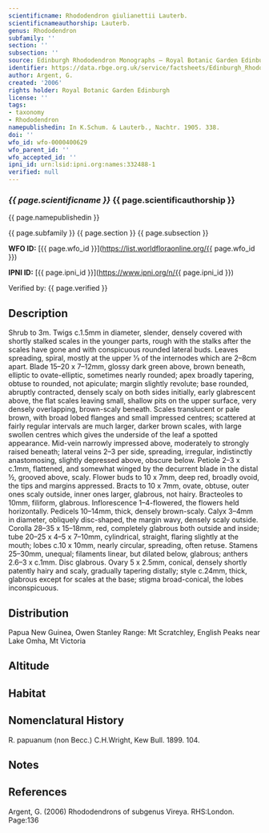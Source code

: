 ```yaml
---
scientificname: Rhododendron giulianettii Lauterb.
scientificnameauthorship: Lauterb.
genus: Rhododendron
subfamily: ''
section: ''
subsection: ''
source: Edinburgh Rhododendron Monographs – Royal Botanic Garden Edinburgh
identifier: https://data.rbge.org.uk/service/factsheets/Edinburgh_Rhododendron_Monographs.xhtml
author: Argent, G.
created: '2006'
rights holder: Royal Botanic Garden Edinburgh
license: ''
tags:
- taxonomy
- Rhododendron
namepublishedin: In K.Schum. & Lauterb., Nachtr. 1905. 338.
doi: ''
wfo_id: wfo-0000400629
wfo_parent_id: ''
wfo_accepted_id: ''
ipni_id: urn:lsid:ipni.org:names:332488-1
verified: null
---
```

### _{{ page.scientificname }}_ {{ page.scientificauthorship }}
 {{ page.namepublishedin }}

{{ page.subfamily }} {{ page.section }} {{ page.subsection }}

**WFO ID:** [{{ page.wfo_id }}](https://list.worldfloraonline.org/{{ page.wfo_id }})

**IPNI ID:** [{{ page.ipni_id }}](https://www.ipni.org/n/{{ page.ipni_id }})

Verified by: {{ page.verified }}



## Description
Shrub to 3m. Twigs c.1.5mm in diameter, slender, densely covered with shortly stalked scales in the younger parts, rough with the stalks after the scales have gone and with conspicuous rounded lateral buds. Leaves spreading, spiral, mostly at the upper 1⁄3 of the internodes which are 2–8cm apart. Blade 15–20 x 7–12mm, glossy dark green above, brown beneath, elliptic to ovate-­elliptic, sometimes nearly rounded; apex broadly tapering, obtuse to rounded, not apiculate; margin slightly revolute; base rounded, abruptly contracted, densely scaly on both sides initially, early glabrescent above, the flat scales leaving small, shallow pits on the upper surface, very densely overlapping, brown-scaly beneath. Scales translucent or pale brown, with broad lobed flanges and small impressed centres; scattered at fairly regular intervals are much larger, darker brown scales, with large swollen centres which gives the underside of the leaf a spotted appearance. Mid-vein narrowly impressed above, moderately to strongly raised beneath; lateral veins 2–3 per side, spreading, irregular, indistinctly anastomosing, slightly depressed above, obscure below. Petiole 2–3 x c.1mm, flattened, and somewhat winged by the decurrent blade in the distal ½, grooved above, scaly. Flower buds to 10 x 7mm, deep red, broadly ovoid, the tips and margins appressed. Bracts to 10 x 7mm, ovate, obtuse, outer ones scaly outside, inner ones larger, glabrous, not hairy. Bracteoles to 10mm, filiform, glabrous. Inflorescence 1–4-flowered, the flowers held horizontally. Pedicels 10–14mm, thick, densely brown-scaly. Calyx 3–4mm in diameter, obliquely disc-shaped, the margin wavy, densely scaly outside. Corolla 28–35 x 15–18mm, red, completely glabrous both outside and inside; tube 20–25 x 4–5 x 7–10mm, cylindrical, straight, flaring slightly at the mouth; lobes c.10 x 10mm, nearly circular, spreading, often retuse. Stamens 25–30mm, unequal; filaments linear, but dilated below, glabrous; anthers 2.6–3 x c.1mm. Disc glabrous. Ovary 5 x 2.5mm, conical, densely shortly patently hairy and scaly, gradually tapering distally; style c.24mm, thick, glabrous except for scales at the base; stigma broad-conical, the lobes inconspicuous.

## Distribution
Papua New Guinea, Owen Stanley Range: Mt Scratchley, English Peaks near Lake Omha, Mt Victoria

## Altitude


## Habitat


## Nomenclatural History
R. papuanum (non Becc.) C.H.Wright, Kew Bull. 1899. 104.
                       
## Notes


## References

Argent, G. (2006) Rhododendrons of subgenus Vireya. RHS:London. Page:136
